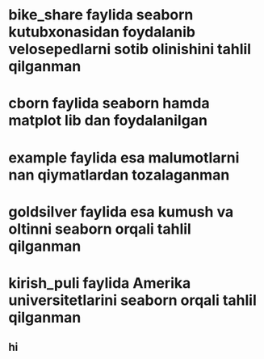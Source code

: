 # bike_share faylida seaborn kutubxonasidan foydalanib velosepedlarni sotib olinishini tahlil qilganman

# cborn faylida seaborn hamda matplot lib dan foydalanilgan

# example faylida esa malumotlarni nan qiymatlardan tozalaganman

# goldsilver faylida esa kumush va oltinni seaborn orqali tahlil qilganman

# kirish_puli faylida Amerika universitetlarini seaborn orqali tahlil qilganman
 ## hi
